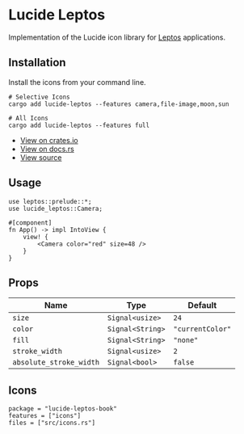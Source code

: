 # Lucide Leptos

Implementation of the Lucide icon library for [Leptos](https://leptos.dev/) applications.

## Installation

Install the icons from your command line.

```shell
# Selective Icons
cargo add lucide-leptos --features camera,file-image,moon,sun

# All Icons
cargo add lucide-leptos --features full
```

-   [View on crates.io](https://crates.io/crates/lucide-leptos)
-   [View on docs.rs](https://docs.rs/lucide-leptos/latest/lucide_leptos/)
-   [View source](https://github.com/RustForWeb/lucide/tree/main/packages/leptos)

## Usage

```rust,ignore
use leptos::prelude::*;
use lucide_leptos::Camera;

#[component]
fn App() -> impl IntoView {
    view! {
        <Camera color="red" size=48 />
    }
}
```

## Props

| Name                    | Type             | Default          |
| ----------------------- | ---------------- | ---------------- |
| `size`                  | `Signal<usize>`  | `24`             |
| `color`                 | `Signal<String>` | `"currentColor"` |
| `fill`                  | `Signal<String>` | `"none"`         |
| `stroke_width`          | `Signal<usize>`  | `2`              |
| `absolute_stroke_width` | `Signal<bool>`   | `false`          |

## Icons

```toml,trunk
package = "lucide-leptos-book"
features = ["icons"]
files = ["src/icons.rs"]
```
